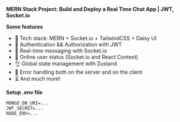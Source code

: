 **MERN Stack Project: Build and Deploy a Real Time Chat App | JWT, Socket.io**

**Some features**
* 🌟 Tech stack: MERN + Socket.io + TailwindCSS + Daisy UI
* 🎃 Authentication && Authorization with JWT
* 👾 Real-time messaging with Socket.io
* 🚀 Online user status (Socket.io and React Context)
* 👌 Global state management with Zustand
* 🐞 Error handling both on the server and on the client
* ⏳ And much more!

**Setup .env file**
```PORT=...
MONGO_DB_URI=...
JWT_SECRET=...
NODE_ENV=...


